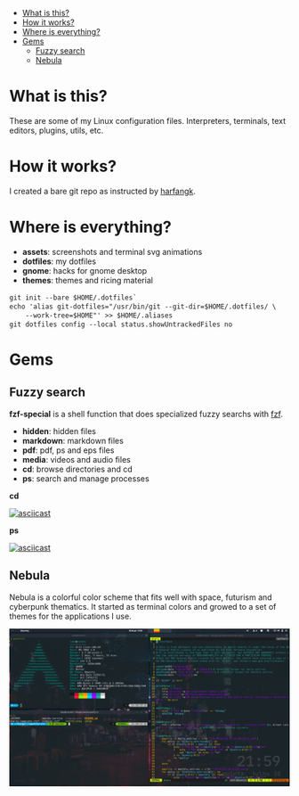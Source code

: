 
<!-- TOC GitLab -->

* [What is this?](#what-is-this)
* [How it works?](#how-it-works)
* [Where is everything?](#where-is-everything)
* [Gems](#gems)
    * [Fuzzy search](#fuzzy-search)
    * [Nebula](#nebula)

<!-- /TOC -->

# What is this?
These are some of my Linux configuration files. Interpreters, terminals, text editors, plugins, utils, etc.


# How it works?
I created a bare git repo as instructed by [harfangk](https://harfangk.github.io/2016/09/18/manage-dotfiles-with-a-git-bare-repository.html).


# Where is everything?
- **assets**: screenshots and terminal svg animations
- **dotfiles**: my dotfiles
- **gnome**: hacks for gnome desktop
- **themes**: themes and ricing material

```shell
git init --bare $HOME/.dotfiles`
echo 'alias git-dotfiles="/usr/bin/git --git-dir=$HOME/.dotfiles/ \
    --work-tree=$HOME"' >> $HOME/.aliases
git dotfiles config --local status.showUntrackedFiles no
```
# Gems
## Fuzzy search
**fzf-special** is a shell function that does specialized fuzzy searchs with [fzf](https://github.com/junegunn/fzf).

- **hidden**: hidden files
- **markdown**: markdown files
- **pdf**: pdf, ps and eps files
- **media**: videos and audio files
- **cd**: browse directories and cd
- **ps**: search and manage processes

**cd**

[![asciicast](https://asciinema.org/a/349907.svg)](https://asciinema.org/a/349907)

**ps**

[![asciicast](https://asciinema.org/a/349904.svg)](https://asciinema.org/a/349904)

## Nebula
Nebula is a colorful color scheme that fits well with space, futurism and cyberpunk thematics. It started as terminal colors and growed to a set of themes for the applications I use.

![nebula-terminal](assets/nebula-terminal.png)
